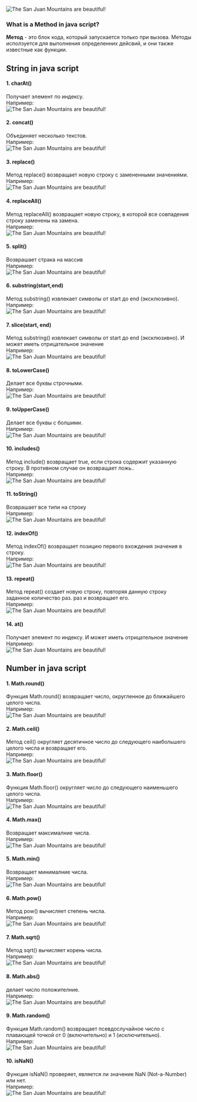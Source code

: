 ![The San Juan Mountains are beautiful!](/img/imgasosi.png "San Juan Mountains") <br>
### What is a Method in java script?
**Метод** - это блок кода, который запускается только при вызова. Методы исползуется для выполнения определенних дейсвий, и они также известные как функции. <br>

## String in java script
####  1. charAt()
Получает элемент по индексу. <br>
Например: <br>
![The San Juan Mountains are beautiful!](/img/img%20(2).png "San Juan Mountains") <br>
####  2. concat()
Объединяет несколько текстов. <br>
Например: <br>
![The San Juan Mountains are beautiful!](/img/img%20(3).png "San Juan Mountains") <br>
####  3. replace()
Метод replace() возвращает новую строку с замененными значениями. <br>
Например: <br>
![The San Juan Mountains are beautiful!](/img/img%20(4).png "San Juan Mountains") <br>
####  4. replaceAll()
Метод replaceAll() возвращает новую строку, в которой все совпадения строку заменены на
замена. <br>
Например: <br>
![The San Juan Mountains are beautiful!](/img/img%20(5).png "San Juan Mountains") <br>
####  5. split()
Возврашает страка на массив <br>
Например: <br>
![The San Juan Mountains are beautiful!](/img/img%20(6).png "San Juan Mountains") <br>
####  6. substring(start,end)
Метод substring() извлекает символы от start до end (эксклюзивно). <br>
Например: <br>
![The San Juan Mountains are beautiful!](/img/img%20(7).png "San Juan Mountains") <br>
####  7.  slice(start, end)
Метод substring() извлекает символы от start до end (эксклюзивно). И может иметь отрицательное значение <br>
Например: <br>
![The San Juan Mountains are beautiful!](/img/img%20(8).png "San Juan Mountains") <br>
####  8.  toLowerCase()
Делает все буквы строчными. <br>
Например: <br>
![The San Juan Mountains are beautiful!](/img/img%20(9).png "San Juan Mountains") <br>
####  9. toUpperCase()
Делает все буквы с болшими. <br>
Например: <br>
![The San Juan Mountains are beautiful!](/img/img%20(10).png "San Juan Mountains") <br>
####  10.   includes()
Метод include() возвращает true, если строка содержит указанную строку.
В противном случае он возвращает ложь.. <br>
Например: <br>
![The San Juan Mountains are beautiful!](/img/img%20(11).png "San Juan Mountains") <br>
####  11.  toString()
Возврашает все типи на строку <br>
Например: <br>
![The San Juan Mountains are beautiful!](/img/img%20(12).png "San Juan Mountains") <br>
####  12.  indexOf()
Метод indexOf() возвращает позицию первого вхождения значения в строку. <br>
Например: <br>
![The San Juan Mountains are beautiful!](/img/img%20(13).png "San Juan Mountains") <br>
####  13.   repeat()
Метод repeat() создает новую строку, повторяя данную строку заданное количество раз.
раз и возвращает его. <br>
Например: <br>
![The San Juan Mountains are beautiful!](/img/img%20(14).png "San Juan Mountains") <br>
####  14.  at()
Получает элемент по индексу. И может иметь отрицательное значение <br>
Например: <br>
![The San Juan Mountains are beautiful!](/img/img%20(1).png "San Juan Mountains") <br>


## Number in java script

#### 1.  Math.round()
Функция Math.round() возвращает число, округленное до ближайшего целого числа. <br>
Например: <br>
![The San Juan Mountains are beautiful!](/img/imgnum%20(1).png.png "San Juan Mountains") <br>
#### 2.  Math.ceil()
Метод ceil() округляет десятичное число до следующего наибольшего целого числа и возвращает его. <br>
Например: <br>
![The San Juan Mountains are beautiful!](/img/imgnum%20(2).png "San Juan Mountains") <br>
#### 3.   Math.floor()
Функция Math.floor() округляет число до следующего наименьшего целого числа. <br>
Например: <br>
![The San Juan Mountains are beautiful!](/img/imgnum%20(3).png "San Juan Mountains") <br>
#### 4.   Math.max() 
Возвращает максималние числа. <br>
Например: <br>
![The San Juan Mountains are beautiful!](/img/imgnum%20(4).png "San Juan Mountains") <br>
#### 5.  Math.min()
Возвращает минималние числа. <br>
Например: <br>
![The San Juan Mountains are beautiful!](/img/imgnum%20(5).png "San Juan Mountains") <br>
#### 6.   Math.pow() 
Метод pow() вычисляет степень числа. <br>
Например: <br>
![The San Juan Mountains are beautiful!](/img/imgnum%20(6).png "San Juan Mountains") <br>
#### 7.  Math.sqrt()
Метод sqrt() вычисляет корень числа. <br>
Например: <br>
![The San Juan Mountains are beautiful!](/img/imgnum%20(7).png "San Juan Mountains") <br>
#### 8.   Math.abs()
делает число положителние. <br>
Например: <br>
![The San Juan Mountains are beautiful!](/img/imgnum%20(8).png "San Juan Mountains") <br>
#### 9.  Math.random()
Функция Math.random() возвращает псевдослучайное число с плавающей точкой от 0 (включительно)
и 1 (исключительно). <br>
Например: <br>
![The San Juan Mountains are beautiful!](/img/imgnum%20(9).png "San Juan Mountains") <br>
#### 10.  isNaN()
Функция isNaN() проверяет, является ли значение NaN (Not-a-Number) или нет. <br>
Например: <br>
![The San Juan Mountains are beautiful!](/img/imgnum%20(10).png "San Juan Mountains") <br>




